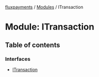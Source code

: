 [fluxpayments](../README.md) / [Modules](../modules.md) / ITransaction

# Module: ITransaction

## Table of contents

### Interfaces

- [ITransaction](../interfaces/ITransaction.ITransaction.md)
